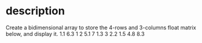 # description
Create a bidimensional array to store the 4-rows and 3-columns float matrix below, and display it.
1.1	6.3	1
2	5.1	7
1.3	3	2.2
1.5	4.8	8.3
